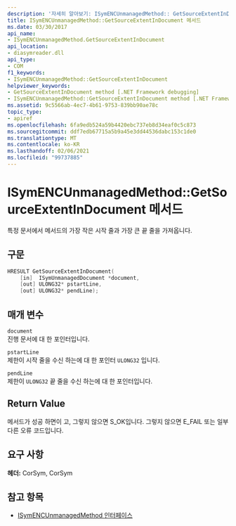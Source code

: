 ```yaml
---
description: '자세히 알아보기: ISymENCUnmanagedMethod:: GetSourceExtentInDocument 메서드'
title: ISymENCUnmanagedMethod::GetSourceExtentInDocument 메서드
ms.date: 03/30/2017
api_name:
- ISymENCUnmanagedMethod.GetSourceExtentInDocument
api_location:
- diasymreader.dll
api_type:
- COM
f1_keywords:
- ISymENCUnmanagedMethod::GetSourceExtentInDocument
helpviewer_keywords:
- GetSourceExtentInDocument method [.NET Framework debugging]
- ISymENCUnmanagedMethod::GetSourceExtentInDocument method [.NET Framework debugging]
ms.assetid: 9c5566ab-4ec7-4b61-9753-839bb90ae78c
topic_type:
- apiref
ms.openlocfilehash: 6fa9edb524a59b4420ebc737eb8d34eaf0c5c873
ms.sourcegitcommit: ddf7edb67715a5b9a45e3dd44536dabc153c1de0
ms.translationtype: MT
ms.contentlocale: ko-KR
ms.lasthandoff: 02/06/2021
ms.locfileid: "99737885"
---
```

# <a name="isymencunmanagedmethodgetsourceextentindocument-method"></a>ISymENCUnmanagedMethod::GetSourceExtentInDocument 메서드

특정 문서에서 메서드의 가장 작은 시작 줄과 가장 큰 끝 줄을 가져옵니다.  
  
## <a name="syntax"></a>구문  
  
```cpp  
HRESULT GetSourceExtentInDocument(  
    [in]  ISymUnmanagedDocument *document,  
    [out] ULONG32* pstartLine,  
    [out] ULONG32* pendLine);  
```  
  
## <a name="parameters"></a>매개 변수  

 `document`  
 진행 문서에 대 한 포인터입니다.  
  
 `pstartLine`  
 제한이 시작 줄을 수신 하는에 대 한 포인터 `ULONG32` 입니다.  
  
 `pendLine`  
 제한이 `ULONG32` 끝 줄을 수신 하는에 대 한 포인터입니다.  
  
## <a name="return-value"></a>Return Value  

 메서드가 성공 하면이 고, 그렇지 않으면 S_OK입니다. 그렇지 않으면 E_FAIL 또는 일부 다른 오류 코드입니다.  
  
## <a name="requirements"></a>요구 사항  

 **헤더:** CorSym, CorSym  
  
## <a name="see-also"></a>참고 항목

- [ISymENCUnmanagedMethod 인터페이스](isymencunmanagedmethod-interface.md)
